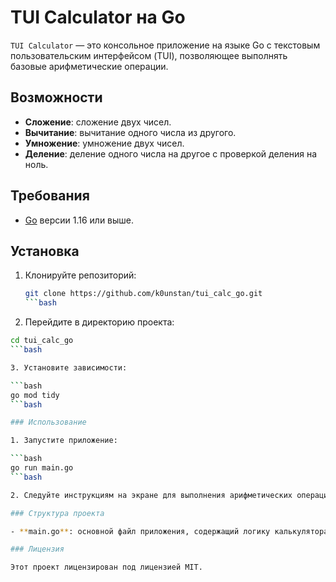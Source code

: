 # TUI Calculator на Go

`TUI Calculator` — это консольное приложение на языке Go с текстовым пользовательским интерфейсом (TUI), позволяющее выполнять базовые арифметические операции.

## Возможности

- **Сложение**: сложение двух чисел.
- **Вычитание**: вычитание одного числа из другого.
- **Умножение**: умножение двух чисел.
- **Деление**: деление одного числа на другое с проверкой деления на ноль.

## Требования

- [Go](https://golang.org/dl/) версии 1.16 или выше.

## Установка

1. Клонируйте репозиторий:

   ```bash
   git clone https://github.com/k0unstan/tui_calc_go.git
   ```bash

2. Перейдите в директорию проекта:

```bash
cd tui_calc_go
```bash

3. Установите зависимости:

```bash
go mod tidy
```bash

### Использование

1. Запустите приложение:

```bash
go run main.go
```bash

2. Следуйте инструкциям на экране для выполнения арифметических операци

### Структура проекта

- **main.go**: основной файл приложения, содержащий логику калькулятораю

### Лицензия

Этот проект лицензирован под лицензией MIT. 
